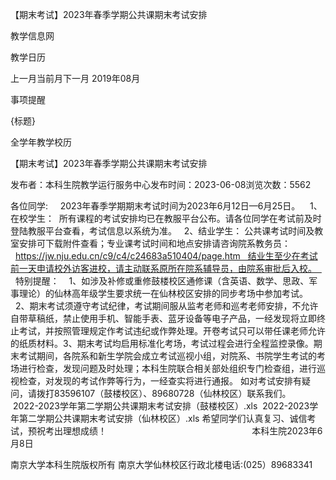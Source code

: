 






【期末考试】2023年春季学期公共课期末考试安排





























教学信息网







































教学日历



上一月当前月下一月
2019年08月





事项提醒


{标题}


全学年教学校历
























【期末考试】2023年春季学期公共课期末考试安排

发布者：本科生院教学运行服务中心发布时间：2023-06-08浏览次数：5562

各位同学:     2023年春季学期期末考试时间为2023年6月12日—6月25日。    1、在校学生：  所有课程的考试安排均已在教服平台公布。请各位同学在考试前及时登陆教服平台查看，考试信息以系统为准。   2、结业学生： 公共课考试时间及教室安排可下载附件查看；专业课考试时间和地点安排请咨询院系教务员：    https://jw.nju.edu.cn/c9/c4/c24683a510404/page.htm   结业生至少在考试前一天申请校外访客进校，请主动联系原所在院系辅导员，由院系审批后入校。     特别提醒：    1、如涉及补修或重修鼓楼校区通修课（含英语、数学、思政、军事理论）的仙林高年级学生要求统一在仙林校区安排的同步考场中参加考试。    2、期末考试须遵守考试纪律，考试期间服从监考老师和巡考老师安排，不允许自带草稿纸，禁止使用手机、智能手表、蓝牙设备等电子产品，一经发现将立即终止考试，并按照管理规定作考试违纪或作弊处理。开卷考试只可以带任课老师允许的纸质材料。3、期末考试均启用标准化考场，考试过程会进行全程监控录像。期末考试期间，各院系和新生学院会成立考试巡视小组，对院系、书院学生考试的考场进行检查，发现问题及时处理；本科生院联合相关部处组织专门检查组，进行巡视检查，对发现的考试作弊等行为，一经查实将进行通报。 如对考试安排有疑问，请拨打83596107（鼓楼校区）、89680728（仙林校区）联系我们。     2022-2023学年第二学期公共课期末考试安排（鼓楼校区）.xls  2022-2023学年第二学期公共课期末考试安排（仙林校区）.xls 希望同学们认真复习、诚信考试，预祝考出理想成绩！                                                           本科生院2023年6月8日

















南京大学本科生院版权所有
南京大学仙林校区行政北楼电话:(025）89683341






















